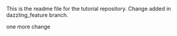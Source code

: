 This is the readme file for the tutorial
repository.
Change added in dazzling_feature branch.

one more change